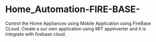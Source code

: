 # Home_Automation-FIRE-BASE-
Control the Home Appliances  using Mobile Application using FireBase CLoud. Create a our own application using MIT appinverter and it is integrate with firebase cloud.
